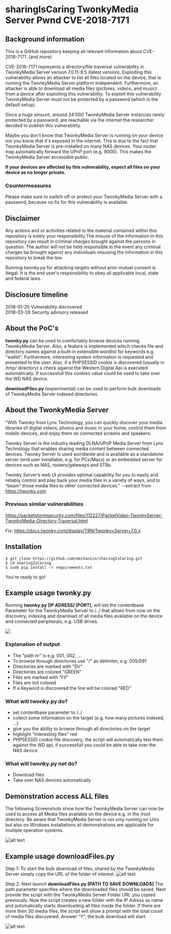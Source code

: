 # sharingIsCaring TwonkyMedia Server Pwnd CVE-2018-7171
## Background information
This is a GitHub repository keeping all relevant information about CVE-2018-7171. (and more)

CVE-2018-7171 represents a directory/file traversal vulnerability in TwonkyMedia Server 
version 7.0.11-8.5 (latest version). Exploiting this vulnerability allows an attacker to 
list all files located on the device, that is running the TwonkyMedia Server platform independent. 
Furthermore, an attacker is able to download all media files (pictures, videos, and music) from 
a device after exploiting this vulnerability. To exploit this vulnerability TwonkyMedia Server must 
not be protected by a password (which is the default setup).

Since a huge amount, around 24'000 TwonkyMedia Server instances rarely protected by a password, 
are reachable via the internet the researcher decided to publish this vulnerability.

Maybe you don't know that TwonkyMedia Server is running on your device nor you know that it's
exposed in the internet. This is due to the fact that TwonkyMedia Server is pre-installed on
many NAS devices. Your router may automatically forward the UPnP port (e.g. 9000). This makes
the TwonkyMedia Server accessible public.

<b>If your devices are affected by this vulnerability, expect all files on your device as no longer 
private.</b>

### Countermeasures
Please make sure to switch off or protect your TwonkyMedia Server with a password, because no
fix for this vulnerability is available. 

## Disclaimer
Any actions and or activities related to the material contained within this repository is solely your 
responsibility.The misuse of the information in this repository can result in criminal charges brought 
against the persons in question. The author will not be held responsible in the event any criminal 
charges be brought against any individuals misusing the information in this repository to break the law.

Running twonky.py for attacking targets without prior mutual consent is illegal. It is the end user's 
responsibility to obey all applicable local, state and federal laws.

## Disclosure timeline
2018-01-20 Vulnerability discovered  
2018-03-28 Security advisory released

## About the PoC's
<b>twonky.py</b> can be used to comfortably browse devices running TwonkyMedia Server. 
Also, a feature is implemented which checks file and directory names against a built-in 
extensible wordlist for keywords e.g. "wallet". Furthermore, interesting system information
is requested and presented to the user. Also, if a PHPSESSID cookie is discovered (usually in /tmp/
directory) a check against the Western Digital Api is executed automatically. If successfull this
cookies value could be used to take over the WD NAS device.

<b>downloadFiles.py</b> (experimental) can be used to perform bulk downloads of TwonkyMedia Server indexed 
directories.

## About the TwonkyMedia Server
"With Twonky from Lynx Technology, you can quickly discover your media libraries of digital videos, 
photos and music in your home, control them from mobile devices, and enjoy them on connected screens and speakers.

Twonky Server is the industry leading DLNA/UPnP Media Server from Lynx Technology that enables sharing media content 
between connected devices. Twonky Server is used worldwide and is available as a standalone server 
(end user installable, e.g. for PCs/Macs) or an embedded server for devices such as NAS, routers/gateways and STBs.

Twonky Server’s web UI provides optimal capability for you to easily and reliably control and play back your 
media files in a variety of ways, and to “beam” those media files to other connected devices." --extract from https://twonky.com

### Previous similar vulnerabilities
https://packetstormsecurity.com/files/112227/PacketVideo-TwonkyServer-TwonkyMedia-Directory-Traversal.html

Fix:
https://docs.twonky.com/display/TRN/Twonky+Server+7.0.x

## Installation
```
$ git clone https://github.com/mechanico/sharingIsCaring.git
$ cd sharingIsCaring
$ sudo pip install -r requirements.txt
```

You're ready to go!

## Example usage twonky.py
Running <b>twonky.py [IP ADRESS] [PORT]</b>, will set the contentbase Parameter for the TwonkyMedia Server 
to /../ that allows from now on the discovery, indexing and download of all media files available on the 
device and connected peripherals, e.g. USB drives.

<img src="screenshots/twonkypy_usage_1.png" size="50%">

### Explanation of output
* The "path nr" is e.g. 001, 002, ...
* To browse through directories use "/" as delimiter, e.g. 005/091
* Directories are marked with "Dir"
* Directories are colored "GREEN"
* Files are marked with "Fil"
* Files are not colored
* If a Keyword is discovered the line will be colored "RED"

### What will twonky.py do?
* set contentbase parameter to /../
* collect some information on the target (e.g. how many pictures indexed, ...)
* give you the ability to browse through all directories on the target
* highlight "interesting files" red
* PHPSESSID cookie file discovery, the script will automatically test them against the WD api,
if successfull you could be able to take over the NAS device

### What will twonky.py not do?
* Download files
* Take over NAS devices automatically

## Demonstration access ALL files
The following Screenshots show how the TwonkyMedia Server can now be used to access all 
Media files available on the device e.g. in the /root directory. Be aware that 
TwonkyMedia Server is not only running on Unix but also on Windows installations all
demonstrations are applicable for multiple operation systems.

![alt text](screenshots/access_every_media_file.png?raw=true "access every file.")

## Example usage downloadFiles.py
Step 1:
To start the bulk download of files, shared by the TwonkyMedia Server simply copy the URL of the
folder of interest:
![alt text](screenshots/copy_twonky_folder_url.png?raw=true "copy URL.")

Step 2:
Next launch <b>downloadFiles.py [PATH TO SAVE DOWNLOADS]</b>.The path parameter specifies where the 
downloaded files should be saved. Next provide the script with the TwonkyMedia Server Folder URL you copied 
previously.  Now the script creates a new folder with the IP Adress as name and automatically starts 
downloading all files inside the folder. If there are more then 30 media files, the script will show a prompt 
with the total count of media files discovered. Answer "Y", the bulk download will start.

![alt text](screenshots/downloadFilesdemo.png?raw=true "Download files.")
